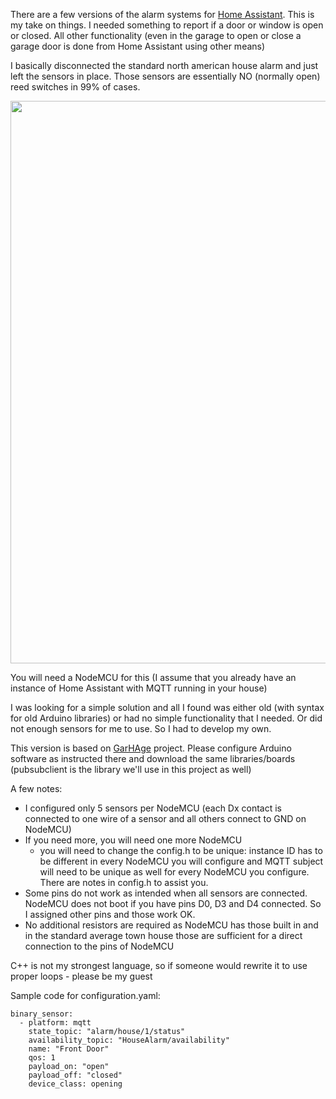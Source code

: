There are a few versions of the alarm systems for <a href="https://www.home-assistant.io/" target="_blank" rel="noopener">Home Assistant</a>. This is my take on things. I needed something to report if a door or window is open or closed. All other functionality (even in the garage to open or close a garage door is done from Home Assistant using other means)

I basically disconnected the standard north american house alarm and just left the sensors in place. Those sensors are essentially NO (normally open) reed switches in 99% of cases.

<a href="http://relit.ca/wp-content/uploads/2018/09/20180916_120212.jpg"><img class="alignnone size-1200 wp-image-4353" src="http://relit.ca/wp-content/uploads/2018/09/20180916_120212-1200x900.jpg" alt="" width="1200" height="900" /></a>

You will need a NodeMCU for this (I assume that you already have an instance of Home Assistant with MQTT running in your house)

I was looking for a simple solution and all I found was either old (with syntax for old Arduino libraries) or had no simple functionality that I needed. Or did not enough sensors for me to use. So I had to develop my own.

This version is based on <a href="https://github.com/marthoc/GarHAge" target="_blank" rel="noopener">GarHAge</a> project. Please configure Arduino software as instructed there and download the same libraries/boards (pubsubclient is the library we'll use in this project as well)

A few notes:
<ul>
 	<li>I configured only 5 sensors per NodeMCU (each Dx contact is connected to one wire of a sensor and all others connect to GND on NodeMCU)</li>
 	<li>If you need more, you will need one more NodeMCU
<ul>
 	<li>you will need to change the config.h to be unique: instance ID has to be different in every NodeMCU you will configure and MQTT subject will need to be unique as well for every NodeMCU you configure. There are notes in config.h to assist you.</li>
</ul>
</li>
 	<li>Some pins do not work as intended when all sensors are connected. NodeMCU does not boot if you have pins D0, D3 and D4 connected. So I assigned other pins and those work OK.</li>
 	<li>No additional resistors are required as NodeMCU has those built in and in the standard average town house those are sufficient for a direct connection to the pins of NodeMCU</li>
</ul>
C++ is not my strongest language, so if someone would rewrite it to use proper loops - please be my guest

Sample code for configuration.yaml:
````
binary_sensor:
  - platform: mqtt
    state_topic: "alarm/house/1/status"
    availability_topic: "HouseAlarm/availability"
    name: "Front Door"
    qos: 1
    payload_on: "open"
    payload_off: "closed"
    device_class: opening
````
